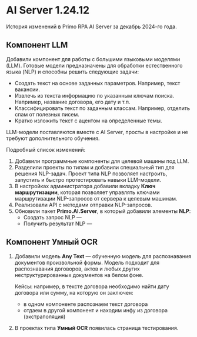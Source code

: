 # AI Server 1.24.12

История изменений в Primo RPA AI Server за декабрь 2024-го года.

## Компонент LLM
Добавили компонент для работы с большими языковыми моделями (LLM). Готовые модели предназначены для обработки естественного языка (NLP) и способны решить следующие задачи:
* Создать текст на основе заданных параметров. Например, текст вакансии.
* Извлечь из текста информацию по указанным ключам поиска. Например, название договора, его дату и т.п.
* Классифицировать текст по заданным классам. Например, отделить спам от полезных писем.
* Кратко изложить текст с ацентом на определенные темы.

LLM-модели поставляются вместе с AI Server, просты в настройке и не требуют дополнительного обучения. 

Подробный список изменений:
1. Добавили программные компоненты для целевой машины под LLM.
1. Разделили проекты по типам и добавили специальный тип для решения NLP-задач. Проект типа NLP позволяет настроить, запустить и быстро протестировать навыки LLM-модели.
1. В настройках администратора добавили вкладку **Ключ маршрутизации**, которая позволяет управлять ключами маршрутизации NLP-запросов от сервера к целевым машинам.
1. Реализовали API с методами отправки NLP-запросов.
1. Обновили пакет **Primo.AI.Server**, в который добавили элементы **NLP**:
   * Создать запрос NLP — 
   * Получить результат NLP —
     

## Компонент Умный OCR

1. Добавили модель **Any Text** — обученную модель для распознавания документов произвольной формы. Модель подходит для распознавания договоров, актов и любых других неструктурированных документов на белом фоне.

   Кейсы: например, в тексте договора необходимо найти дату договора или сумму, на которую он заключен:
   * в одном компоненте распознаем текст договора
   * отдаем в другой компонент и находим инфу из договора (экстраполяция)
1. В проектах типа **Умный OCR** появилась страница тестирования.

